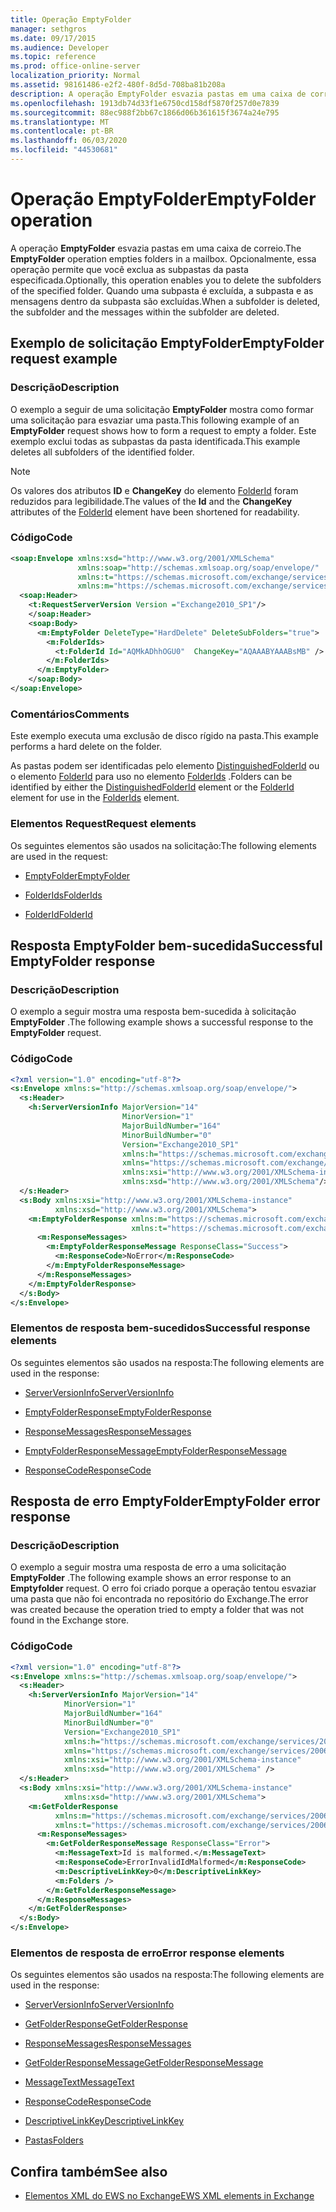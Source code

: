 ```yaml
---
title: Operação EmptyFolder
manager: sethgros
ms.date: 09/17/2015
ms.audience: Developer
ms.topic: reference
ms.prod: office-online-server
localization_priority: Normal
ms.assetid: 98161486-e2f2-480f-8d5d-708ba81b208a
description: A operação EmptyFolder esvazia pastas em uma caixa de correio. Opcionalmente, essa operação permite que você exclua as subpastas da pasta especificada. Quando uma subpasta é excluída, a subpasta e as mensagens dentro da subpasta são excluídas.
ms.openlocfilehash: 1913db74d33f1e6750cd158df5870f257d0e7839
ms.sourcegitcommit: 88ec988f2bb67c1866d06b361615f3674a24e795
ms.translationtype: MT
ms.contentlocale: pt-BR
ms.lasthandoff: 06/03/2020
ms.locfileid: "44530681"
---
```

# <a name="emptyfolder-operation"></a><span data-ttu-id="88d0d-105">Operação EmptyFolder</span><span class="sxs-lookup"><span data-stu-id="88d0d-105">EmptyFolder operation</span></span>

<span data-ttu-id="88d0d-106">A operação **EmptyFolder** esvazia pastas em uma caixa de correio.</span><span class="sxs-lookup"><span data-stu-id="88d0d-106">The **EmptyFolder** operation empties folders in a mailbox.</span></span> <span data-ttu-id="88d0d-107">Opcionalmente, essa operação permite que você exclua as subpastas da pasta especificada.</span><span class="sxs-lookup"><span data-stu-id="88d0d-107">Optionally, this operation enables you to delete the subfolders of the specified folder.</span></span> <span data-ttu-id="88d0d-108">Quando uma subpasta é excluída, a subpasta e as mensagens dentro da subpasta são excluídas.</span><span class="sxs-lookup"><span data-stu-id="88d0d-108">When a subfolder is deleted, the subfolder and the messages within the subfolder are deleted.</span></span> 
  
## <a name="emptyfolder-request-example"></a><span data-ttu-id="88d0d-109">Exemplo de solicitação EmptyFolder</span><span class="sxs-lookup"><span data-stu-id="88d0d-109">EmptyFolder request example</span></span>

### <a name="description"></a><span data-ttu-id="88d0d-110">Descrição</span><span class="sxs-lookup"><span data-stu-id="88d0d-110">Description</span></span>

<span data-ttu-id="88d0d-111">O exemplo a seguir de uma solicitação **EmptyFolder** mostra como formar uma solicitação para esvaziar uma pasta.</span><span class="sxs-lookup"><span data-stu-id="88d0d-111">This following example of an **EmptyFolder** request shows how to form a request to empty a folder.</span></span> <span data-ttu-id="88d0d-112">Este exemplo exclui todas as subpastas da pasta identificada.</span><span class="sxs-lookup"><span data-stu-id="88d0d-112">This example deletes all subfolders of the identified folder.</span></span> 
  
> [!NOTE]
> <span data-ttu-id="88d0d-113">Os valores dos atributos **ID** e **ChangeKey** do elemento [FolderId](folderid.md) foram reduzidos para legibilidade.</span><span class="sxs-lookup"><span data-stu-id="88d0d-113">The values of the **Id** and the **ChangeKey** attributes of the [FolderId](folderid.md) element have been shortened for readability.</span></span> 
  
### <a name="code"></a><span data-ttu-id="88d0d-114">Código</span><span class="sxs-lookup"><span data-stu-id="88d0d-114">Code</span></span>

```XML
<soap:Envelope xmlns:xsd="http://www.w3.org/2001/XMLSchema"
               xmlns:soap="http://schemas.xmlsoap.org/soap/envelope/"
               xmlns:t="https://schemas.microsoft.com/exchange/services/2006/types"
               xmlns:m="https://schemas.microsoft.com/exchange/services/2006/messages">
  <soap:Header>
    <t:RequestServerVersion Version ="Exchange2010_SP1"/>
    </soap:Header>
    <soap:Body>
      <m:EmptyFolder DeleteType="HardDelete" DeleteSubFolders="true">
        <m:FolderIds>
          <t:FolderId Id="AQMkADhhOGU0"  ChangeKey="AQAAABYAAABsMB" />
        </m:FolderIds>
      </m:EmptyFolder>
    </soap:Body>
</soap:Envelope>

```

### <a name="comments"></a><span data-ttu-id="88d0d-115">Comentários</span><span class="sxs-lookup"><span data-stu-id="88d0d-115">Comments</span></span>

<span data-ttu-id="88d0d-116">Este exemplo executa uma exclusão de disco rígido na pasta.</span><span class="sxs-lookup"><span data-stu-id="88d0d-116">This example performs a hard delete on the folder.</span></span>
  
<span data-ttu-id="88d0d-117">As pastas podem ser identificadas pelo elemento [DistinguishedFolderId](distinguishedfolderid.md) ou o elemento [FolderId](folderid.md) para uso no elemento [FolderIds](folderids.md) .</span><span class="sxs-lookup"><span data-stu-id="88d0d-117">Folders can be identified by either the [DistinguishedFolderId](distinguishedfolderid.md) element or the [FolderId](folderid.md) element for use in the [FolderIds](folderids.md) element.</span></span> 
  
### <a name="request-elements"></a><span data-ttu-id="88d0d-118">Elementos Request</span><span class="sxs-lookup"><span data-stu-id="88d0d-118">Request elements</span></span>

<span data-ttu-id="88d0d-119">Os seguintes elementos são usados na solicitação:</span><span class="sxs-lookup"><span data-stu-id="88d0d-119">The following elements are used in the request:</span></span>
  
- [<span data-ttu-id="88d0d-120">EmptyFolder</span><span class="sxs-lookup"><span data-stu-id="88d0d-120">EmptyFolder</span></span>](emptyfolder.md)
    
- [<span data-ttu-id="88d0d-121">FolderIds</span><span class="sxs-lookup"><span data-stu-id="88d0d-121">FolderIds</span></span>](folderids.md)
    
- [<span data-ttu-id="88d0d-122">FolderId</span><span class="sxs-lookup"><span data-stu-id="88d0d-122">FolderId</span></span>](folderid.md)
    
## <a name="successful-emptyfolder-response"></a><span data-ttu-id="88d0d-123">Resposta EmptyFolder bem-sucedida</span><span class="sxs-lookup"><span data-stu-id="88d0d-123">Successful EmptyFolder response</span></span>

### <a name="description"></a><span data-ttu-id="88d0d-124">Descrição</span><span class="sxs-lookup"><span data-stu-id="88d0d-124">Description</span></span>

<span data-ttu-id="88d0d-125">O exemplo a seguir mostra uma resposta bem-sucedida à solicitação **EmptyFolder** .</span><span class="sxs-lookup"><span data-stu-id="88d0d-125">The following example shows a successful response to the **EmptyFolder** request.</span></span> 
  
### <a name="code"></a><span data-ttu-id="88d0d-126">Código</span><span class="sxs-lookup"><span data-stu-id="88d0d-126">Code</span></span>

```XML
<?xml version="1.0" encoding="utf-8"?>
<s:Envelope xmlns:s="http://schemas.xmlsoap.org/soap/envelope/">
  <s:Header>
    <h:ServerVersionInfo MajorVersion="14" 
                         MinorVersion="1" 
                         MajorBuildNumber="164" 
                         MinorBuildNumber="0" 
                         Version="Exchange2010_SP1"
                         xmlns:h="https://schemas.microsoft.com/exchange/services/2006/types"
                         xmlns="https://schemas.microsoft.com/exchange/services/2006/types"
                         xmlns:xsi="http://www.w3.org/2001/XMLSchema-instance"
                         xmlns:xsd="http://www.w3.org/2001/XMLSchema"/>
  </s:Header>
  <s:Body xmlns:xsi="http://www.w3.org/2001/XMLSchema-instance"
          xmlns:xsd="http://www.w3.org/2001/XMLSchema">
    <m:EmptyFolderResponse xmlns:m="https://schemas.microsoft.com/exchange/services/2006/messages"
                           xmlns:t="https://schemas.microsoft.com/exchange/services/2006/types">
      <m:ResponseMessages>
        <m:EmptyFolderResponseMessage ResponseClass="Success">
          <m:ResponseCode>NoError</m:ResponseCode>
        </m:EmptyFolderResponseMessage>
      </m:ResponseMessages>
    </m:EmptyFolderResponse>
  </s:Body>
</s:Envelope>

```

### <a name="successful-response-elements"></a><span data-ttu-id="88d0d-127">Elementos de resposta bem-sucedidos</span><span class="sxs-lookup"><span data-stu-id="88d0d-127">Successful response elements</span></span>

<span data-ttu-id="88d0d-128">Os seguintes elementos são usados na resposta:</span><span class="sxs-lookup"><span data-stu-id="88d0d-128">The following elements are used in the response:</span></span>
  
- [<span data-ttu-id="88d0d-129">ServerVersionInfo</span><span class="sxs-lookup"><span data-stu-id="88d0d-129">ServerVersionInfo</span></span>](serverversioninfo.md)
    
- [<span data-ttu-id="88d0d-130">EmptyFolderResponse</span><span class="sxs-lookup"><span data-stu-id="88d0d-130">EmptyFolderResponse</span></span>](emptyfolderresponse.md)
    
- [<span data-ttu-id="88d0d-131">ResponseMessages</span><span class="sxs-lookup"><span data-stu-id="88d0d-131">ResponseMessages</span></span>](responsemessages.md)
    
- [<span data-ttu-id="88d0d-132">EmptyFolderResponseMessage</span><span class="sxs-lookup"><span data-stu-id="88d0d-132">EmptyFolderResponseMessage</span></span>](emptyfolderresponsemessage.md)
    
- [<span data-ttu-id="88d0d-133">ResponseCode</span><span class="sxs-lookup"><span data-stu-id="88d0d-133">ResponseCode</span></span>](responsecode.md)
    
## <a name="emptyfolder-error-response"></a><span data-ttu-id="88d0d-134">Resposta de erro EmptyFolder</span><span class="sxs-lookup"><span data-stu-id="88d0d-134">EmptyFolder error response</span></span>

### <a name="description"></a><span data-ttu-id="88d0d-135">Descrição</span><span class="sxs-lookup"><span data-stu-id="88d0d-135">Description</span></span>

<span data-ttu-id="88d0d-136">O exemplo a seguir mostra uma resposta de erro a uma solicitação **EmptyFolder** .</span><span class="sxs-lookup"><span data-stu-id="88d0d-136">The following example shows an error response to an **Emptyfolder** request.</span></span> <span data-ttu-id="88d0d-137">O erro foi criado porque a operação tentou esvaziar uma pasta que não foi encontrada no repositório do Exchange.</span><span class="sxs-lookup"><span data-stu-id="88d0d-137">The error was created because the operation tried to empty a folder that was not found in the Exchange store.</span></span> 
  
### <a name="code"></a><span data-ttu-id="88d0d-138">Código</span><span class="sxs-lookup"><span data-stu-id="88d0d-138">Code</span></span>

```XML
<?xml version="1.0" encoding="utf-8"?>
<s:Envelope xmlns:s="http://schemas.xmlsoap.org/soap/envelope/">
  <s:Header>
    <h:ServerVersionInfo MajorVersion="14" 
            MinorVersion="1" 
            MajorBuildNumber="164" 
            MinorBuildNumber="0" 
            Version="Exchange2010_SP1" 
            xmlns:h="https://schemas.microsoft.com/exchange/services/2006/types" 
            xmlns="https://schemas.microsoft.com/exchange/services/2006/types" 
            xmlns:xsi="http://www.w3.org/2001/XMLSchema-instance" 
            xmlns:xsd="http://www.w3.org/2001/XMLSchema" />
  </s:Header>
  <s:Body xmlns:xsi="http://www.w3.org/2001/XMLSchema-instance" 
            xmlns:xsd="http://www.w3.org/2001/XMLSchema">
    <m:GetFolderResponse 
          xmlns:m="https://schemas.microsoft.com/exchange/services/2006/messages" 
          xmlns:t="https://schemas.microsoft.com/exchange/services/2006/types">
      <m:ResponseMessages>
        <m:GetFolderResponseMessage ResponseClass="Error">
          <m:MessageText>Id is malformed.</m:MessageText>
          <m:ResponseCode>ErrorInvalidIdMalformed</m:ResponseCode>
          <m:DescriptiveLinkKey>0</m:DescriptiveLinkKey>
          <m:Folders />
        </m:GetFolderResponseMessage>
      </m:ResponseMessages>
    </m:GetFolderResponse>
  </s:Body>
</s:Envelope>
```

### <a name="error-response-elements"></a><span data-ttu-id="88d0d-139">Elementos de resposta de erro</span><span class="sxs-lookup"><span data-stu-id="88d0d-139">Error response elements</span></span>

<span data-ttu-id="88d0d-140">Os seguintes elementos são usados na resposta:</span><span class="sxs-lookup"><span data-stu-id="88d0d-140">The following elements are used in the response:</span></span>
  
- [<span data-ttu-id="88d0d-141">ServerVersionInfo</span><span class="sxs-lookup"><span data-stu-id="88d0d-141">ServerVersionInfo</span></span>](serverversioninfo.md)
    
- [<span data-ttu-id="88d0d-142">GetFolderResponse</span><span class="sxs-lookup"><span data-stu-id="88d0d-142">GetFolderResponse</span></span>](getfolderresponse.md)
    
- [<span data-ttu-id="88d0d-143">ResponseMessages</span><span class="sxs-lookup"><span data-stu-id="88d0d-143">ResponseMessages</span></span>](responsemessages.md)
    
- [<span data-ttu-id="88d0d-144">GetFolderResponseMessage</span><span class="sxs-lookup"><span data-stu-id="88d0d-144">GetFolderResponseMessage</span></span>](getfolderresponsemessage.md)
    
- [<span data-ttu-id="88d0d-145">MessageText</span><span class="sxs-lookup"><span data-stu-id="88d0d-145">MessageText</span></span>](messagetext.md)
    
- [<span data-ttu-id="88d0d-146">ResponseCode</span><span class="sxs-lookup"><span data-stu-id="88d0d-146">ResponseCode</span></span>](responsecode.md)
    
- [<span data-ttu-id="88d0d-147">DescriptiveLinkKey</span><span class="sxs-lookup"><span data-stu-id="88d0d-147">DescriptiveLinkKey</span></span>](descriptivelinkkey.md)
    
- [<span data-ttu-id="88d0d-148">Pastas</span><span class="sxs-lookup"><span data-stu-id="88d0d-148">Folders</span></span>](folders-ex15websvcsotherref.md)
    
## <a name="see-also"></a><span data-ttu-id="88d0d-149">Confira também</span><span class="sxs-lookup"><span data-stu-id="88d0d-149">See also</span></span>

- [<span data-ttu-id="88d0d-150">Elementos XML do EWS no Exchange</span><span class="sxs-lookup"><span data-stu-id="88d0d-150">EWS XML elements in Exchange</span></span>](ews-xml-elements-in-exchange.md)

